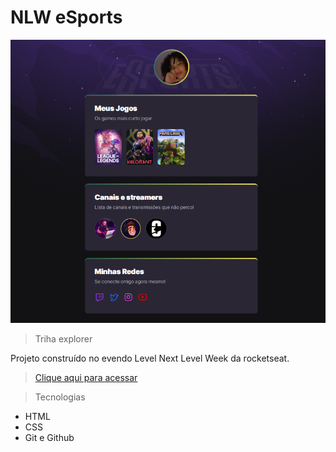 # NLW eSports 

![preview](.github/github/preview.png)

> Triha explorer

Projeto construído no evendo Level Next Level Week da rocketseat.

> [Clique aqui para acessar](https://aghatareis.github.io/NLW--eSports/)

> Tecnologias 

- HTML
- CSS
- Git e Github

